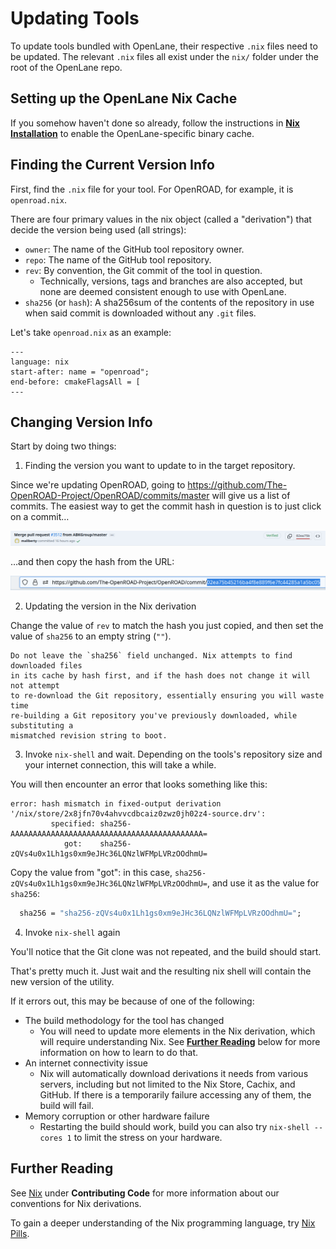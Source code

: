 # Updating Tools

To update tools bundled with OpenLane, their respective `.nix` files need to be
updated. The relevant `.nix` files all exist under the `nix/` folder under the
root of the OpenLane repo.

## Setting up the OpenLane Nix Cache

If you somehow haven't done so already, follow the instructions in
[**Nix Installation**](../getting_started/common/nix_installation/installation_linux.md#setting-up-the-binary-cache)
to enable the OpenLane-specific binary cache.

## Finding the Current Version Info

First, find the `.nix` file for your tool. For OpenROAD, for example, it is
`openroad.nix`.

There are four primary values in the nix object (called a "derivation")
that decide the version being used (all strings):

- `owner`: The name of the GitHub tool repository owner.
- `repo`: The name of the GitHub tool repository.
- `rev`: By convention, the Git commit of the tool in question.
  - Technically, versions, tags and branches are also accepted, but none are
    deemed consistent enough to use with OpenLane.
- `sha256` (or `hash`): A sha256sum of the contents of the repository in use
  when said commit is downloaded without any `.git` files.

Let's take `openroad.nix` as an example:

```{literalinclude} ../../../nix/openroad.nix
---
language: nix
start-after: name = "openroad";
end-before: cmakeFlagsAll = [
---
```

## Changing Version Info

Start by doing two things:

1. Finding the version you want to update to in the target repository.

Since we're updating OpenROAD, going to https://github.com/The-OpenROAD-Project/OpenROAD/commits/master
will give us a list of commits. The easiest way to get the commit hash in
question is to just click on a commit…

![Clicking on the commit value in a Git commit list](./commit_list.png)

…and then copy the hash from the URL:

![Copying the hash from the URL](./commit.png)

2. Updating the version in the Nix derivation

Change the value of `rev` to match the hash you just copied, and then set the
value of `sha256` to an empty string (`""`).

```{warning}
Do not leave the `sha256` field unchanged. Nix attempts to find downloaded files
in its cache by hash first, and if the hash does not change it will not attempt
to re-download the Git repository, essentially ensuring you will waste time
re-building a Git repository you've previously downloaded, while substituting a
mismatched revision string to boot.
```

3. Invoke `nix-shell` and wait. Depending on the tools's repository size and your internet connection, this will take a while.

You will then encounter an error that looks something like this:

```
error: hash mismatch in fixed-output derivation '/nix/store/2x8jfn70v4ahvvcdbcaiz0zwz0jh02z4-source.drv':
         specified: sha256-AAAAAAAAAAAAAAAAAAAAAAAAAAAAAAAAAAAAAAAAAAA=
            got:    sha256-zQVs4u0x1Lh1gs0xm9eJHc36LQNzlWFMpLVRzOOdhmU=
```

Copy the value from "got": in this case, `sha256-zQVs4u0x1Lh1gs0xm9eJHc36LQNzlWFMpLVRzOOdhmU=`,
and use it as the value for `sha256`:

```nix
  sha256 = "sha256-zQVs4u0x1Lh1gs0xm9eJHc36LQNzlWFMpLVRzOOdhmU=";
```

4. Invoke `nix-shell` again

You'll notice that the Git clone was not repeated, and the build should start.

That's pretty much it. Just wait and the resulting nix shell will contain the
new version of the utility.

If it errors out, this may be because of one of the following:

- The build methodology for the tool has changed
  - You will need to update more elements in the Nix derivation, which will
    require understanding Nix. See [**Further Reading**](#further-reading) below
    for more information on how to learn to do that.
- An internet connectivity issue
  - Nix will automatically download derivations it needs from various servers,
    including but not limited to the Nix Store, Cachix, and GitHub. If there
    is a temporarily failure accessing any of them, the build will fail.
- Memory corruption or other hardware failure
  - Restarting the build should work, build you can also try `nix-shell --cores 1`
    to limit the stress on your hardware.

## Further Reading

See [Nix](./code.md#nix) under **Contributing Code** for more information about
our conventions for Nix derivations.

To gain a deeper understanding of the Nix programming language, try [Nix Pills](https://nixos.org/guides/nix-pills/index.html).
